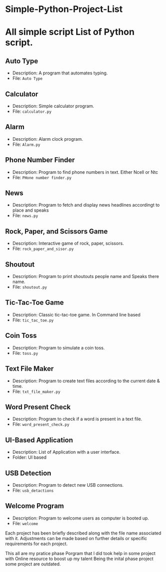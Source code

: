 # Simple-Python-Project-List
# All simple script List of Python script.


## Auto Type

- Description: A program that automates typing.
- File: `Auto Type`

## Calculator

- Description: Simple calculator program.
- File: `calculator.py`

## Alarm

- Description: Alarm clock program.
- File: `Alarm.py`

## Phone Number Finder

- Description: Program to find phone numbers in text. Either Ncell or Ntc
- File: `PHone number finder.py`

## News

- Description: Program to fetch and display news headlines accordingt to place and speaks
- File: `news.py`

## Rock, Paper, and Scissors Game

- Description: Interactive game of rock, paper, scissors.
- File: `rock_paper_and_sisor.py`

## Shoutout

- Description: Program to print shoutouts people name and Speaks there name.
- File: `shoutout.py`

## Tic-Tac-Toe Game

- Description: Classic tic-tac-toe game. In Command line based
- File: `tic_tac_toe.py`

## Coin Toss

- Description: Program to simulate a coin toss.
- File: `toss.py`

## Text File Maker

- Description: Program to create text files according to the current date & time.
- File: `txt_file_maker.py`

## Word Present Check

- Description: Program to check if a word is present in a text file.
- File: `word_present_check.py`

## UI-Based Application

- Description: List of Application with a user interface.
- Folder: UI based

## USB Detection

- Description: Program to detect new USB connections.
- File: `usb_detactions`

## Welcome Program

- Description: Program to welcome users as computer is booted up.
- File: `welcome`


Each project has been briefly described along with the file name associated with it. Adjustments can be made based on further details or specific requirements for each project.

This all are my pratice phase Porgram that I did took help in some project with Online resource to boost up my talent
Being the inital phase project some project are outdated.
